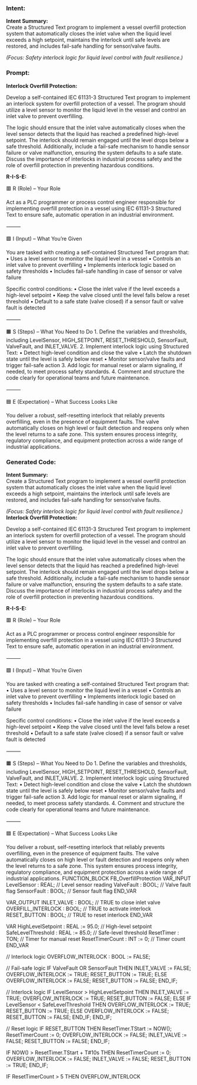 ### Intent:
**Intent Summary:**  
Create a Structured Text program to implement a vessel overfill protection system that automatically closes the inlet valve when the liquid level exceeds a high setpoint, maintains the interlock until safe levels are restored, and includes fail-safe handling for sensor/valve faults.  

*(Focus: Safety interlock logic for liquid level control with fault resilience.)*

### Prompt:
**Interlock Overfill Protection:**

Develop a self-contained IEC 61131-3 Structured Text program to implement an interlock system for overfill protection of a vessel. The program should utilize a level sensor to monitor the liquid level in the vessel and control an inlet valve to prevent overfilling.

The logic should ensure that the inlet valve automatically closes when the level sensor detects that the liquid has reached a predefined high-level setpoint. The interlock should remain engaged until the level drops below a safe threshold. Additionally, include a fail-safe mechanism to handle sensor failure or valve malfunction, ensuring the system defaults to a safe state. Discuss the importance of interlocks in industrial process safety and the role of overfill protection in preventing hazardous conditions.

**R-I-S-E:**

🟥 R (Role) – Your Role

Act as a PLC programmer or process control engineer responsible for implementing overfill protection in a vessel using IEC 61131-3 Structured Text to ensure safe, automatic operation in an industrial environment.

⸻

🟩 I (Input) – What You’re Given

You are tasked with creating a self-contained Structured Text program that:
	•	Uses a level sensor to monitor the liquid level in a vessel
	•	Controls an inlet valve to prevent overfilling
	•	Implements interlock logic based on safety thresholds
	•	Includes fail-safe handling in case of sensor or valve failure

Specific control conditions:
	•	Close the inlet valve if the level exceeds a high-level setpoint
	•	Keep the valve closed until the level falls below a reset threshold
	•	Default to a safe state (valve closed) if a sensor fault or valve fault is detected

⸻

🟧 S (Steps) – What You Need to Do
	1.	Define the variables and thresholds, including LevelSensor, HIGH_SETPOINT, RESET_THRESHOLD, SensorFault, ValveFault, and INLET_VALVE.
	2.	Implement interlock logic using Structured Text:
	•	Detect high-level condition and close the valve
	•	Latch the shutdown state until the level is safely below reset
	•	Monitor sensor/valve faults and trigger fail-safe action
	3.	Add logic for manual reset or alarm signaling, if needed, to meet process safety standards.
	4.	Comment and structure the code clearly for operational teams and future maintenance.

⸻

🟦 E (Expectation) – What Success Looks Like

You deliver a robust, self-resetting interlock that reliably prevents overfilling, even in the presence of equipment faults. The valve automatically closes on high level or fault detection and reopens only when the level returns to a safe zone. This system ensures process integrity, regulatory compliance, and equipment protection across a wide range of industrial applications.

### Generated Code:
**Intent Summary:**  
Create a Structured Text program to implement a vessel overfill protection system that automatically closes the inlet valve when the liquid level exceeds a high setpoint, maintains the interlock until safe levels are restored, and includes fail-safe handling for sensor/valve faults.  

*(Focus: Safety interlock logic for liquid level control with fault resilience.)*
**Interlock Overfill Protection:**

Develop a self-contained IEC 61131-3 Structured Text program to implement an interlock system for overfill protection of a vessel. The program should utilize a level sensor to monitor the liquid level in the vessel and control an inlet valve to prevent overfilling.

The logic should ensure that the inlet valve automatically closes when the level sensor detects that the liquid has reached a predefined high-level setpoint. The interlock should remain engaged until the level drops below a safe threshold. Additionally, include a fail-safe mechanism to handle sensor failure or valve malfunction, ensuring the system defaults to a safe state. Discuss the importance of interlocks in industrial process safety and the role of overfill protection in preventing hazardous conditions.

**R-I-S-E:**

🟥 R (Role) – Your Role

Act as a PLC programmer or process control engineer responsible for implementing overfill protection in a vessel using IEC 61131-3 Structured Text to ensure safe, automatic operation in an industrial environment.

⸻

🟩 I (Input) – What You’re Given

You are tasked with creating a self-contained Structured Text program that:
	•	Uses a level sensor to monitor the liquid level in a vessel
	•	Controls an inlet valve to prevent overfilling
	•	Implements interlock logic based on safety thresholds
	•	Includes fail-safe handling in case of sensor or valve failure

Specific control conditions:
	•	Close the inlet valve if the level exceeds a high-level setpoint
	•	Keep the valve closed until the level falls below a reset threshold
	•	Default to a safe state (valve closed) if a sensor fault or valve fault is detected

⸻

🟧 S (Steps) – What You Need to Do
	1.	Define the variables and thresholds, including LevelSensor, HIGH_SETPOINT, RESET_THRESHOLD, SensorFault, ValveFault, and INLET_VALVE.
	2.	Implement interlock logic using Structured Text:
	•	Detect high-level condition and close the valve
	•	Latch the shutdown state until the level is safely below reset
	•	Monitor sensor/valve faults and trigger fail-safe action
	3.	Add logic for manual reset or alarm signaling, if needed, to meet process safety standards.
	4.	Comment and structure the code clearly for operational teams and future maintenance.

⸻

🟦 E (Expectation) – What Success Looks Like

You deliver a robust, self-resetting interlock that reliably prevents overfilling, even in the presence of equipment faults. The valve automatically closes on high level or fault detection and reopens only when the level returns to a safe zone. This system ensures process integrity, regulatory compliance, and equipment protection across a wide range of industrial applications.
FUNCTION_BLOCK FB_OverfillProtection
VAR_INPUT
    LevelSensor : REAL; // Level sensor reading
    ValveFault : BOOL; // Valve fault flag
    SensorFault : BOOL; // Sensor fault flag
END_VAR

VAR_OUTPUT
    INLET_VALVE : BOOL; // TRUE to close inlet valve
    OVERFILL_INTERLOCK : BOOL; // TRUE to activate interlock
    RESET_BUTTON : BOOL; // TRUE to reset interlock
END_VAR

VAR
    HighLevelSetpoint : REAL := 95.0; // High-level setpoint
    SafeLevelThreshold : REAL := 85.0; // Safe-level threshold
    ResetTimer : TON; // Timer for manual reset
    ResetTimerCount : INT := 0; // Timer count
END_VAR

// Interlock logic
OVERFLOW_INTERLOCK : BOOL := FALSE;

// Fail-safe logic
IF ValveFault OR SensorFault THEN
    INLET_VALVE := FALSE;
    OVERFLOW_INTERLOCK := TRUE;
    RESET_BUTTON := TRUE;
ELSE
    OVERFLOW_INTERLOCK := FALSE;
    RESET_BUTTON := FALSE;
END_IF;

// Interlock logic
IF LevelSensor > HighLevelSetpoint THEN
    INLET_VALVE := TRUE;
    OVERFLOW_INTERLOCK := TRUE;
    RESET_BUTTON := FALSE;
ELSE
    IF LevelSensor < SafeLevelThreshold THEN
        OVERFLOW_INTERLOCK := TRUE;
        RESET_BUTTON := TRUE;
    ELSE
        OVERFLOW_INTERLOCK := FALSE;
        RESET_BUTTON := FALSE;
    END_IF;
END_IF;

// Reset logic
IF RESET_BUTTON THEN
    ResetTimer.TStart := NOW();
    ResetTimerCount := 0;
    OVERFLOW_INTERLOCK := FALSE;
    INLET_VALVE := FALSE;
    RESET_BUTTON := FALSE;
END_IF;

IF NOW() > ResetTimer.TStart + T#10s THEN
    ResetTimerCount := 0;
    OVERFLOW_INTERLOCK := FALSE;
    INLET_VALVE := FALSE;
    RESET_BUTTON := TRUE;
END_IF;

IF ResetTimerCount > 5 THEN
    OVERFLOW_INTERLOCK

